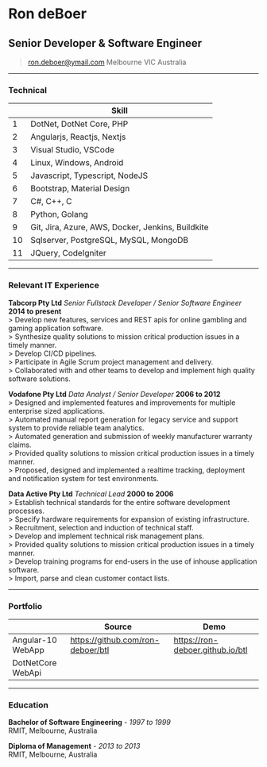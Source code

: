 # Ron deBoer
## Senior Developer & Software Engineer

> [ron.deboer@ymail.com](mailto:ron.deboer@ymail.com)
>      Melbourne VIC Australia

------

### Technical

|    | Skill                                                   |
|----|---------------------------------------------------------|
| 1  | DotNet, DotNet Core, PHP                                |
| 2  | Angularjs, Reactjs, Nextjs                              |
| 3  | Visual Studio, VSCode                                   |
| 4  | Linux, Windows, Android                                 |
| 5  | Javascript, Typescript, NodeJS                          |
| 6  | Bootstrap, Material Design                              |
| 7  | C#, C++, C                                              |
| 8  | Python, Golang                                          |
| 9  | Git, Jira, Azure, AWS, Docker, Jenkins, Buildkite       |
| 10 | Sqlserver, PostgreSQL, MySQL, MongoDB                   |
| 11 | JQuery, CodeIgniter                                     |

------

### Relevant IT Experience

**Tabcorp Pty Ltd** *Senior Fullstack Developer / Senior Software Engineer* __2014 to present__ \
	> Develop new features, services and REST apis for online gambling and gaming application software. \
	> Synthesize quality solutions to mission critical production issues in a timely manner. \
	> Develop CI/CD pipelines. \
	> Participate in Agile Scrum project management and delivery. \
	> Collaborated with and other teams to develop and implement high quality software solutions. 
	
**Vodafone Pty Ltd** *Data Analyst / Senior Developer* __2006 to 2012__ \
	> Designed and implemented features and improvements for multiple enterprise sized applications. \
	> Automated manual report generation for legacy service and support system to provide reliable team analytics. \
	> Automated generation and submission of weekly manufacturer warranty claims. \
	> Provided quality solutions to mission critical production issues in a timely manner. \
	> Proposed, designed and implemented a realtime tracking, deployment and notification system for test environments. 
	
**Data Active Pty Ltd** *Technical Lead* __2000 to 2006__ \
	> Establish technical standards for the entire software development processes. \
	> Specify hardware requirements for expansion of existing infrastructure. \
	> Recruitment, selection and induction of technical staff. \
	> Develop and implement technical risk management plans. \
	> Provided quality solutions to mission critical production issues in a timely manner. \
	> Develop training programs for end-users in the use of inhouse application software. \
	> Import, parse and clean customer contact lists.

------

### Portfolio

|                     | Source                                  |  Demo
|---------------------|-----------------------------------------|-------------------------------------------|
| Angular-10 WebApp   | https://github.com/ron-deboer/btl       | https://ron-deboer.github.io/btl          |
| DotNetCore WebApi   |                                         |                                           |

------

### Education

**Bachelor of Software Engineering** - *1997 to 1999* \
	RMIT, Melbourne, Australia
	
**Diploma of Management** - *2013 to 2013* \
	RMIT, Melbourne, Australia
